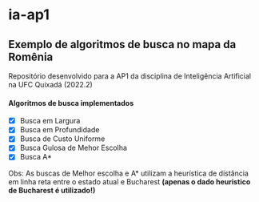 # ia-ap1
## Exemplo de algoritmos de busca no mapa da Romênia

Repositório desenvolvido para a AP1 da disciplina de Inteligência Artificial na UFC Quixadá (2022.2)

#### Algoritmos de busca implementados
- [x] Busca em Largura
- [x] Busca em Profundidade
- [x] Busca de Custo Uniforme
- [x] Busca Gulosa de Mehor Escolha
- [x] Busca A*

Obs: As buscas de Melhor escolha e A* utilizam a heurística de distância em linha reta entre o estado atual e Bucharest **(apenas o dado heuristico de Bucharest é utilizado!)**


